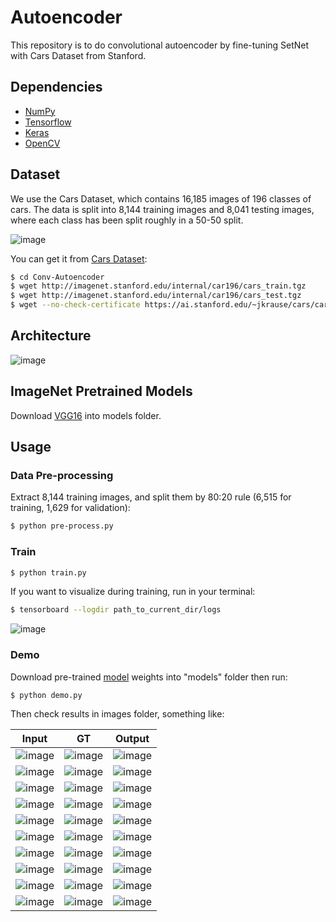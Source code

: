 # Autoencoder

This repository is to do convolutional autoencoder by fine-tuning SetNet with Cars Dataset from Stanford.


## Dependencies

- [NumPy](http://docs.scipy.org/doc/numpy-1.10.1/user/install.html)
- [Tensorflow](https://www.tensorflow.org/versions/r0.8/get_started/os_setup.html)
- [Keras](https://keras.io/#installation)
- [OpenCV](https://opencv-python-tutroals.readthedocs.io/en/latest/)

## Dataset

We use the Cars Dataset, which contains 16,185 images of 196 classes of cars. The data is split into 8,144 training images and 8,041 testing images, where each class has been split roughly in a 50-50 split.

 ![image](https://github.com/foamliu/Conv-Autoencoder/raw/master/images/random.jpg)

You can get it from [Cars Dataset](https://ai.stanford.edu/~jkrause/cars/car_dataset.html):

```bash
$ cd Conv-Autoencoder
$ wget http://imagenet.stanford.edu/internal/car196/cars_train.tgz
$ wget http://imagenet.stanford.edu/internal/car196/cars_test.tgz
$ wget --no-check-certificate https://ai.stanford.edu/~jkrause/cars/car_devkit.tgz
```

## Architecture

![image](https://github.com/foamliu/Conv-Autoencoder/raw/master/images/segnet.jpg)


## ImageNet Pretrained Models

Download [VGG16](https://github.com/fchollet/deep-learning-models/releases/download/v0.1/vgg16_weights_tf_dim_ordering_tf_kernels.h5) into models folder.


## Usage

### Data Pre-processing
Extract 8,144 training images, and split them by 80:20 rule (6,515 for training, 1,629 for validation):
```bash
$ python pre-process.py
```

### Train
```bash
$ python train.py
```

If you want to visualize during training, run in your terminal:
```bash
$ tensorboard --logdir path_to_current_dir/logs
```

![image](https://github.com/foamliu/Conv-Autoencoder/raw/master/images/nadam.png)

### Demo
Download pre-trained [model](https://github.com/foamliu/Conv-Autoencoder/releases/download/v1.0/model.97-0.0201.hdf5) weights into "models" folder then run:

```bash
$ python demo.py
```

Then check results in images folder, something like:

Input | GT | Output |
|---|---|---|
|![image](https://github.com/foamliu/Conv-Autoencoder/raw/master/images/0_image.png)  | ![image](https://github.com/foamliu/Conv-Autoencoder/raw/master/images/0_gray.png) | ![image](https://github.com/foamliu/Conv-Autoencoder/raw/master/images/0_out.png)|
|![image](https://github.com/foamliu/Conv-Autoencoder/raw/master/images/1_image.png)  | ![image](https://github.com/foamliu/Conv-Autoencoder/raw/master/images/1_gray.png) | ![image](https://github.com/foamliu/Conv-Autoencoder/raw/master/images/1_out.png)|
|![image](https://github.com/foamliu/Conv-Autoencoder/raw/master/images/2_image.png)  | ![image](https://github.com/foamliu/Conv-Autoencoder/raw/master/images/2_gray.png) | ![image](https://github.com/foamliu/Conv-Autoencoder/raw/master/images/2_out.png)|
|![image](https://github.com/foamliu/Conv-Autoencoder/raw/master/images/3_image.png)  | ![image](https://github.com/foamliu/Conv-Autoencoder/raw/master/images/3_gray.png) | ![image](https://github.com/foamliu/Conv-Autoencoder/raw/master/images/3_out.png)|
|![image](https://github.com/foamliu/Conv-Autoencoder/raw/master/images/4_image.png)  | ![image](https://github.com/foamliu/Conv-Autoencoder/raw/master/images/4_gray.png) | ![image](https://github.com/foamliu/Conv-Autoencoder/raw/master/images/4_out.png)|
|![image](https://github.com/foamliu/Conv-Autoencoder/raw/master/images/5_image.png)  | ![image](https://github.com/foamliu/Conv-Autoencoder/raw/master/images/5_gray.png) | ![image](https://github.com/foamliu/Conv-Autoencoder/raw/master/images/5_out.png)|
|![image](https://github.com/foamliu/Conv-Autoencoder/raw/master/images/6_image.png)  | ![image](https://github.com/foamliu/Conv-Autoencoder/raw/master/images/6_gray.png) | ![image](https://github.com/foamliu/Conv-Autoencoder/raw/master/images/6_out.png)|
|![image](https://github.com/foamliu/Conv-Autoencoder/raw/master/images/7_image.png)  | ![image](https://github.com/foamliu/Conv-Autoencoder/raw/master/images/7_gray.png) | ![image](https://github.com/foamliu/Conv-Autoencoder/raw/master/images/7_out.png)|
|![image](https://github.com/foamliu/Conv-Autoencoder/raw/master/images/8_image.png)  | ![image](https://github.com/foamliu/Conv-Autoencoder/raw/master/images/8_gray.png) | ![image](https://github.com/foamliu/Conv-Autoencoder/raw/master/images/8_out.png)|
|![image](https://github.com/foamliu/Conv-Autoencoder/raw/master/images/9_image.png)  | ![image](https://github.com/foamliu/Conv-Autoencoder/raw/master/images/9_gray.png) | ![image](https://github.com/foamliu/Conv-Autoencoder/raw/master/images/9_out.png)|
